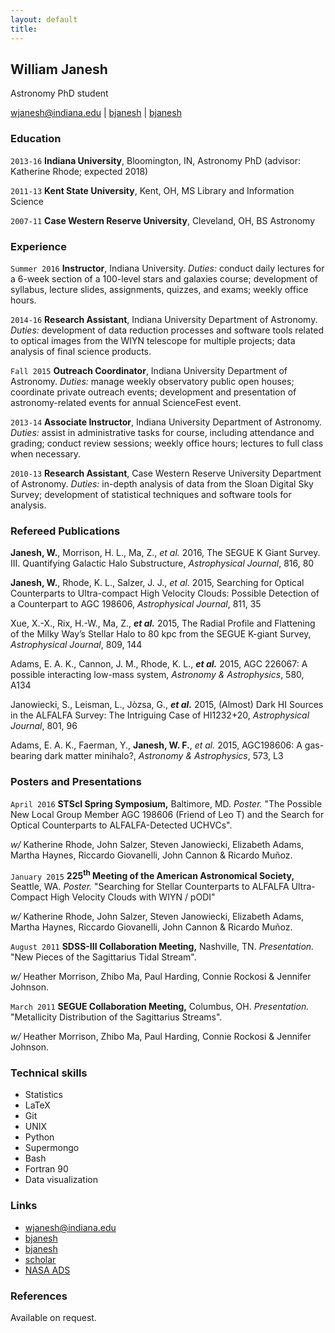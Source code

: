 ```yaml
---
layout: default
title: 
---
```

## William Janesh
Astronomy PhD student

<div id="webaddress">
<a href="mailto:wjanesh@indiana.edu">wjanesh@indiana.edu</a>
|
<i class="fa fa-github"></i> <a href="http://github.com/bjanesh">bjanesh</a>
|
<i class="fa fa-twitter"></i> <a href="http://twitter.com/bjanesh">bjanesh</a>
</div>

### Education

`2013-16`
__Indiana University__, Bloomington, IN, Astronomy PhD (advisor: Katherine Rhode; expected 2018)

`2011-13`
__Kent State University__, Kent, OH, MS Library and Information Science

`2007-11`
__Case Western Reserve University__, Cleveland, OH, BS Astronomy

### Experience

`Summer 2016`
__Instructor__, Indiana University. _Duties:_ conduct daily lectures for a 6-week section of a 100-level stars and galaxies course; development of syllabus, lecture slides, assignments, quizzes, and exams; weekly office hours.

`2014-16`
__Research Assistant__, Indiana University Department of Astronomy. _Duties:_ development of data reduction processes and software tools related to optical images from the WIYN telescope for multiple projects; data analysis of final science products.

`Fall 2015` 
__Outreach Coordinator__, Indiana University Department of Astronomy. _Duties:_ manage weekly observatory public open houses; coordinate private outreach events; development and presentation of astronomy-related events for annual ScienceFest event.

`2013-14` 
__Associate Instructor__, Indiana University Department of Astronomy. _Duties:_ assist in administrative tasks for course, including attendance and grading; conduct review sessions; weekly office hours; lectures to full class when necessary.

`2010-13`
__Research Assistant__, Case Western Reserve University Department of Astronomy. _Duties:_ in-depth analysis of data from the Sloan Digital Sky Survey; development of statistical techniques and software tools for analysis.

### Refereed Publications

__Janesh, W.__, Morrison, H. L., Ma, Z., _et al._ 2016, The SEGUE K Giant Survey. III. Quantifying Galactic Halo Substructure, _Astrophysical Journal_, 816, 80 

__Janesh, W.__, Rhode, K. L., Salzer, J. J., _et al._ 2015, Searching for Optical Counterparts to Ultra-compact High Velocity Clouds: Possible Detection of a Counterpart to AGC 198606, _Astrophysical Journal_, 811, 35 

Xue, X.-X., Rix, H.-W., Ma, Z., ___et al.___ 2015, The Radial Profile and Flattening of the Milky Way’s Stellar Halo to 80 kpc from the SEGUE K-giant Survey, _Astrophysical Journal_, 809, 144 

Adams, E. A. K., Cannon, J. M., Rhode, K. L., ___et al.___ 2015, AGC 226067: A possible interacting low-mass system, _Astronomy &amp; Astrophysics_, 580, A134 

Janowiecki, S., Leisman, L., Jòzsa, G., ___et al.___ 2015, (Almost) Dark HI Sources in the ALFALFA Survey: The Intriguing Case of HI1232+20, _Astrophysical Journal_, 801, 96 

Adams, E. A. K., Faerman, Y., __Janesh, W. F.__, _et al._ 2015, AGC198606: A gas-bearing dark matter minihalo?, _Astronomy &amp; Astrophysics_, 573, L3 

### Posters and Presentations
`April 2016` 
__STScI Spring Symposium,__ Baltimore, MD. _Poster._ "The Possible New Local Group Member AGC 198606 (Friend of Leo T) and the Search for Optical Counterparts to ALFALFA-Detected UCHVCs".

_w/_ Katherine Rhode, John Salzer, Steven Janowiecki, Elizabeth Adams, Martha Haynes, Riccardo Giovanelli, John Cannon & Ricardo Muñoz.

`January 2015`
__225<sup>th</sup> Meeting of the American Astronomical Society,__ Seattle, WA. _Poster._ "Searching for Stellar Counterparts to ALFALFA Ultra- Compact High Velocity Clouds with WIYN / pODI" 

_w/_ Katherine Rhode, John Salzer, Steven Janowiecki, Elizabeth Adams, Martha Haynes, Riccardo Giovanelli, John Cannon & Ricardo Muñoz.

`August 2011`
__SDSS-III Collaboration Meeting,__ Nashville, TN. _Presentation._ "New Pieces of the Sagittarius Tidal Stream". 

_w/_ Heather Morrison, Zhibo Ma, Paul Harding, Connie Rockosi & Jennifer Johnson.

`March 2011`
__SEGUE Collaboration Meeting,__ Columbus, OH. _Presentation._ "Metallicity Distribution of the Sagittarius Streams".

_w/_ Heather Morrison, Zhibo Ma, Paul Harding, Connie Rockosi & Jennifer Johnson.

### Technical skills

* Statistics
* LaTeX
* Git
* UNIX
* Python
* Supermongo
* Bash
* Fortran 90
* Data visualization

### Links

* <i class="fa fa-envelope"></i> <a href="mailto:wjanesh@indiana.edu">wjanesh@indiana.edu</a><br />
* <i class="fa fa-github"></i> <a href="http://github.com/bjanesh">bjanesh</a><br />
* <i class="fa fa-twitter"></i> <a href="http://twitter.com/bjanesh">bjanesh</a><br />
* <i class="fa fa-google"></i> <a href="https://scholar.google.com/citations?user=y3HCilUAAAAJ">scholar</a>
* <i class="fa fa-search"></i> <a href="https://ui.adsabs.harvard.edu/#search/q=author%3A%22Janesh%2C+William%22&sort=date+desc">NASA ADS</a><br />

### References

Available on request.

<!-- ### Footer

Last updated: May 2013 -->
